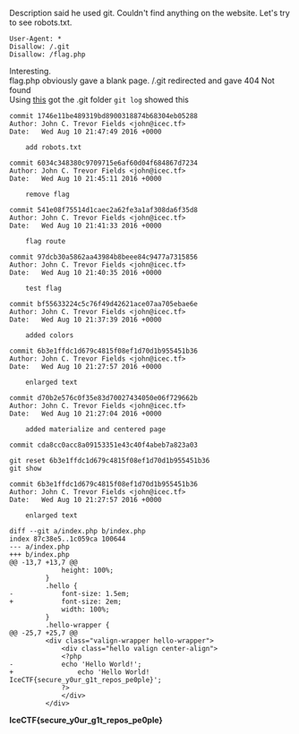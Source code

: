 Description said he used git. Couldn't find anything on the website. Let's try to see robots.txt.<br>
```
User-Agent: *
Disallow: /.git
Disallow: /flag.php
```
Interesting.<br>
flag.php obviously gave a blank page. /.git redirected and gave 404 Not found<br>
Using <a href="https://github.com/kost/dvcs-ripper/blob/master/rip-git.pl">this</a> got the .git folder
`git log` showed this
```
commit 1746e11be489319bd8900318874b68304eb05288
Author: John C. Trevor Fields <john@icec.tf>
Date:   Wed Aug 10 21:47:49 2016 +0000

    add robots.txt

commit 6034c348380c9709715e6af60d04f684867d7234
Author: John C. Trevor Fields <john@icec.tf>
Date:   Wed Aug 10 21:45:11 2016 +0000

    remove flag

commit 541e08f75514d1caec2a62fe3a1af308da6f35d8
Author: John C. Trevor Fields <john@icec.tf>
Date:   Wed Aug 10 21:41:33 2016 +0000

    flag route

commit 97dcb30a5862aa43984b8beee84c9477a7315856
Author: John C. Trevor Fields <john@icec.tf>
Date:   Wed Aug 10 21:40:35 2016 +0000

    test flag

commit bf55633224c5c76f49d42621ace07aa705ebae6e
Author: John C. Trevor Fields <john@icec.tf>
Date:   Wed Aug 10 21:37:39 2016 +0000

    added colors

commit 6b3e1ffdc1d679c4815f08ef1d70d1b955451b36
Author: John C. Trevor Fields <john@icec.tf>
Date:   Wed Aug 10 21:27:57 2016 +0000

    enlarged text

commit d70b2e576c0f35e83d70027434050e06f729662b
Author: John C. Trevor Fields <john@icec.tf>
Date:   Wed Aug 10 21:27:04 2016 +0000

    added materialize and centered page

commit cda8cc0acc8a09153351e43c40f4abeb7a823a03
```
`git reset 6b3e1ffdc1d679c4815f08ef1d70d1b955451b36`<br>
`git show`
```
commit 6b3e1ffdc1d679c4815f08ef1d70d1b955451b36
Author: John C. Trevor Fields <john@icec.tf>
Date:   Wed Aug 10 21:27:57 2016 +0000

    enlarged text

diff --git a/index.php b/index.php
index 87c38e5..1c059ca 100644
--- a/index.php
+++ b/index.php
@@ -13,7 +13,7 @@
             height: 100%;
         }
         .hello {
-            font-size: 1.5em;
+            font-size: 2em;
             width: 100%;
         }
         .hello-wrapper {
@@ -25,7 +25,7 @@
         <div class="valign-wrapper hello-wrapper">
             <div class="hello valign center-align">
             <?php
-            echo 'Hello World!';
+                echo 'Hello World! IceCTF{secure_y0ur_g1t_repos_pe0ple}';
             ?>
             </div>
         </div>
```
<b>IceCTF{secure_y0ur_g1t_repos_pe0ple}</b>
